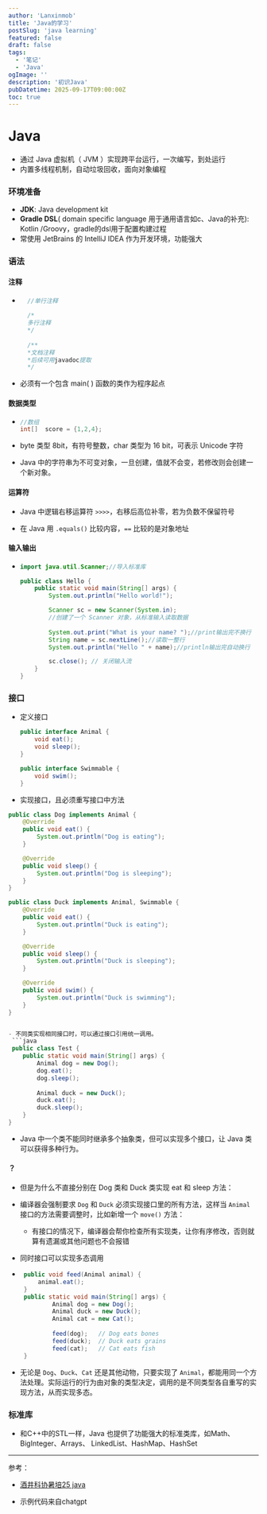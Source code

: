 ```yaml
---
author: 'Lanxinmob'
title: 'Java的学习'
postSlug: 'java learning'
featured: false
draft: false
tags:
  - '笔记'
  - 'Java'
ogImage: ''
description: '初识Java'
pubDatetime: 2025-09-17T09:00:00Z
toc: true
---
```


# Java

- 通过 Java 虚拟机（ JVM ）实现跨平台运行，一次编写，到处运行
- 内置多线程机制，自动垃圾回收，面向对象编程

### 环境准备

- **JDK**: Java development kit
- **Gradle DSL**( domain specific language 用于通用语言如c、Java的补充): Kotlin /Groovy，gradle的dsl用于配置构建过程
- 常使用 JetBrains 的 IntelliJ IDEA 作为开发环境，功能强大

### 语法

#### 注释

- ```java
    //单行注释
    
    /*
    多行注释
    */
    
    /**
    *文档注释
    *后续可用javadoc提取
    */
    ```

- 必须有一个包含 main( ) 函数的类作为程序起点

#### 数据类型

- ```java
  //数组
  int[]  score = {1,2,4};
  ```

- byte 类型 8bit，有符号整数，char 类型为 16 bit，可表示 Unicode 字符

- Java 中的字符串为不可变对象，一旦创建，值就不会变，若修改则会创建一个新对象。

#### 运算符

- Java 中逻辑右移运算符 `>>>>`，右移后高位补零，若为负数不保留符号

-  在 Java 用 `.equals()` 比较内容，`==` 比较的是对象地址

#### 输入输出

- ```java
  import java.util.Scanner;//导入标准库
  
  public class Hello {
      public static void main(String[] args) {
          System.out.println("Hello world!");
  
          Scanner sc = new Scanner(System.in);
          //创建了一个 Scanner 对象，从标准输入读取数据
         
          System.out.print("What is your name? ");//print输出完不换行
          String name = sc.nextLine();//读取一整行
          System.out.println("Hello " + name);//println输出完自动换行
  
          sc.close(); // 关闭输入流
      }
  }
  ```

### 接口

- 定义接口
  ```java
  public interface Animal {
      void eat();
      void sleep();
  }
  
  public interface Swimmable {
      void swim();
  }
  ```
  
-  实现接口，且必须重写接口中方法
  ```java
  public class Dog implements Animal {
      @Override
      public void eat() {
          System.out.println("Dog is eating");
      }
  
      @Override
      public void sleep() {
          System.out.println("Dog is sleeping");
      }
  }
  
  public class Duck implements Animal, Swimmable {
      @Override
      public void eat() {
          System.out.println("Duck is eating");
      }
  
      @Override
      public void sleep() {
          System.out.println("Duck is sleeping");
      }
  
      @Override
      public void swim() {
          System.out.println("Duck is swimming");
      }
  }
  
  
- 不同类实现相同接口时，可以通过接口引用统一调用。
   ```java
   public class Test {
      public static void main(String[] args) {
          Animal dog = new Dog();
          dog.eat();
          dog.sleep();
    
          Animal duck = new Duck();
          duck.eat();
          duck.sleep();
      }
  }
  ```
  
- Java 中一个类不能同时继承多个抽象类，但可以实现多个接口，让 Java 类可以获得多种行为。

#### ？

- 但是为什么不直接分别在 Dog 类和 Duck 类实现 eat 和 sleep 方法：

- 编译器会强制要求 `Dog` 和 `Duck` 必须实现接口里的所有方法，这样当 `Animal` 接口的方法需要调整时，比如新增一个 `move()` 方法：

   - 有接口的情况下，编译器会帮你检查所有实现类，让你有序修改，否则就算有遗漏或其他问题也不会报错

- 同时接口可以实现多态调用

- ```java
   public void feed(Animal animal) {
       animal.eat();
   }
   public static void main(String[] args) {
           Animal dog = new Dog();
           Animal duck = new Duck();
           Animal cat = new Cat();
   
           feed(dog);   // Dog eats bones
           feed(duck);  // Duck eats grains
           feed(cat);   // Cat eats fish
   }
   ```

- 无论是 `Dog`、`Duck`、`Cat` 还是其他动物，只要实现了 `Animal`，都能用同一个方法处理。实际运行的行为由对象的类型决定，调用的是不同类型各自重写的实现方法，从而实现多态。

### 标准库

- 和C++中的STL一样，Java 也提供了功能强大的标准类库，如Math、BigInteger、Arrays、 LinkedList、HashMap、HashSet



---

参考：

- [酒井科协暑培25 java](https://summer25.net9.org/frontend/java/Java_introduction/)

- 示例代码来自chatgpt